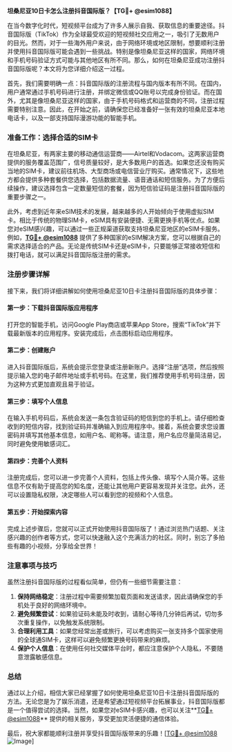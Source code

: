 **坦桑尼亚10日卡怎么注册抖音国际版？【TG💪+ @esim1088】**

在当今数字化时代，短视频平台成为了许多人展示自我、获取信息的重要途径。抖音国际版（TikTok）作为全球最受欢迎的短视频社交应用之一，吸引了无数用户的目光。然而，对于一些海外用户来说，由于网络环境或地区限制，想要顺利注册并使用抖音国际版可能会遇到一些挑战。特别是像坦桑尼亚这样的国家，网络环境和手机号码验证方式可能与其他地区有所不同。那么，如何在坦桑尼亚成功注册抖音国际版呢？本文将为您详细介绍这一过程。

首先，我们需要明确一点：抖音国际版的注册流程与国内版本有所不同。在国内，用户通常通过手机号码进行注册，并绑定微信或QQ账号以完成身份验证。而在国外，尤其是像坦桑尼亚这样的国家，由于手机号码格式和运营商的不同，注册过程需要特别注意。因此，在开始之前，请确保您已经准备好一张有效的坦桑尼亚本地电话卡，以及一部支持国际漫游功能的智能手机。

### 准备工作：选择合适的SIM卡

在坦桑尼亚，有两家主要的移动通信运营商——Airtel和Vodacom。这两家运营商提供的服务覆盖范围广，信号质量较好，是大多数用户的首选。如果您还没有购买当地的SIM卡，建议前往机场、大型商场或电信营业厅购买。通常情况下，这些地方都会提供多种套餐供您选择，包括数据流量、语音通话和短信服务。为了方便后续操作，建议选择包含一定数量短信的套餐，因为短信验证码是注册抖音国际版的重要步骤之一。

此外，考虑到近年来eSIM技术的发展，越来越多的人开始倾向于使用虚拟SIM卡。相比于传统的物理SIM卡，eSIM具有安装便捷、无需更换手机等优点。如果您对eSIM感兴趣，可以通过一些正规渠道获取支持坦桑尼亚地区的eSIM卡服务。例如，**[TG💪+ @esim1088](https://t.me/s/esim1088)** 提供了多种国家的eSIM解决方案，您可以根据自己的需求选择适合的产品。无论是传统SIM卡还是eSIM卡，只要能够正常接收短信和拨打电话，就可以满足抖音国际版注册的需求。

### 注册步骤详解

接下来，我们将详细讲解如何使用坦桑尼亚10日卡注册抖音国际版的具体步骤：

#### 第一步：下载抖音国际版应用程序

打开您的智能手机，访问Google Play商店或苹果App Store，搜索“TikTok”并下载最新版本的应用程序。安装完成后，点击图标启动应用程序。

#### 第二步：创建账户

进入抖音国际版后，系统会提示您登录或注册新账户。选择“注册”选项，然后按照提示输入您的电子邮件地址或手机号码。在这里，我们推荐使用手机号码注册，因为这种方式更加直观且易于验证。

#### 第三步：填写个人信息

在输入手机号码后，系统会发送一条包含验证码的短信到您的手机上。请仔细检查收到的短信内容，找到验证码并准确输入到应用程序中。接着，系统会要求您设置密码并填写其他基本信息，如用户名、昵称等。请注意，用户名应尽量简洁易记，同时避免使用敏感词汇。

#### 第四步：完善个人资料

注册完成后，您可以进一步完善个人资料，包括上传头像、填写个人简介等。这些信息不仅有助于提高您的知名度，还能让其他用户更容易发现并关注您。此外，还可以设置隐私权限，决定哪些人可以看到您的视频和个人信息。

#### 第五步：开始探索内容

完成上述步骤后，您就可以正式开始使用抖音国际版了！通过浏览热门话题、关注感兴趣的创作者等方式，您可以快速融入这个充满活力的社区。同时，别忘了多拍些有趣的小视频，分享给全世界！

### 注意事项与技巧

虽然注册抖音国际版的过程看似简单，但仍有一些细节需要注意：

1. **保持网络稳定**：注册过程中需要频繁加载页面和发送请求，因此请确保您的手机处于良好的网络环境中。
2. **避免频繁尝试**：如果验证码未能及时收到，请耐心等待几分钟后再试，切勿多次重复操作，以免触发系统限制。
3. **合理利用工具**：如果您经常出差或旅行，可以考虑购买一张支持多个国家使用的全球通SIM卡，这样可以避免频繁更换号码带来的麻烦。
4. **保护个人信息**：在使用任何社交媒体平台时，都应注意保护个人隐私，不要随意泄露敏感信息。

### 总结

通过以上介绍，相信大家已经掌握了如何使用坦桑尼亚10日卡注册抖音国际版的方法。无论您是为了娱乐消遣，还是希望通过短视频平台拓展事业，抖音国际版都是一个值得尝试的选择。当然，如果您对eSIM卡感兴趣，也可以关注**[TG💪+ @esim1088](https://t.me/s/esim1088)** 提供的相关服务，享受更加灵活便捷的通信体验。

最后，祝大家都能顺利注册并享受抖音国际版带来的乐趣！[[TG💪+ @esim1088](https://t.me/s/esim1088) ![Image](https://i.postimg.cc/4NQfJmqS/Snipaste-2025-05-13-00-14-12.png)]